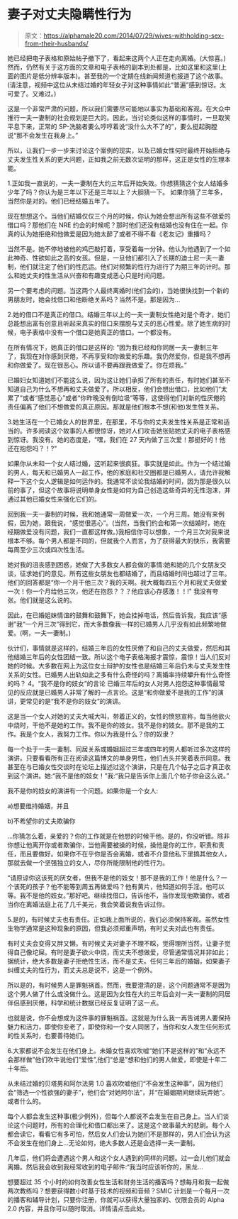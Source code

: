 # 妻子对丈夫隐瞒性行为

> 原文：<https://alphamale20.com/2014/07/29/wives-withholding-sex-from-their-husbands/>

她已经把电子表格和原始帖子撤下了，看起来这两个人正在走向离婚。(大惊喜。)然而，仍然有关于这方面的文章和电子表格的副本到处都是，比如这里和这里(上面的图片是低分辨率版本)。甚至我的一个定期在线新闻频道也报道了这个故事。(请注意，视频中这位从未结过婚的年轻女子对这种事情如此“普遍”感到惊讶。太可爱了。又难过。)

这是一个非常严肃的问题，所以我们需要尽可能地以事实为基础和客观。在大众中推行一夫一妻制的社会规划是巨大的。因此，当讨论类似这样的事情时，一旦取笑平息下来，正常的 SP-洗脑者要么哼哼着说“没什么大不了的”，要么挺起胸膛说“那不会发生在我身上。”

所以，让我们一步一步来讨论这个案例的现实，以及已婚女性何时最终开始拒绝与丈夫发生性关系的更大问题，正如我之前无数次证明的那样，这正是女性的生理本能。

1.正如我一直说的，一夫一妻制在大约三年后开始失效。你想猜猜这个女人结婚多少年了吗？你认为是三年以下还是三年以上？大胆猜一下。
如果你猜了三年多，当然你是对的。他们已经结婚五年了。

现在想想这个。当他们结婚仅仅三个月的时候，你认为她会想出所有这些不做爱的借口吗？那他们在 NRE 约会的时候呢？那时他们还没有结婚也没有住在一起。你真的认为她拒绝和他做爱是因为她太醉了或者不得不看《老友记》重播吗？

当然不是。她不停地被他的鸡巴敲打着，享受着每一分钟。他认为他遇到了一个如此神奇、性欲如此之高的女孩。但是，一旦他们都引入了长期的迪士尼一夫一妻制，他们就注定了他们的性厄运。他们对频繁的性行为进行了为期三年的计时。那么和她丈夫的性生活从兴奋和有趣变成恶心只是时间问题。

另一个要考虑的问题。当这两个人最终离婚时(他们会的)，当她很快找到一个新的男朋友时，她会找借口和他断绝关系吗？当然不是。那是因为...

2.她的借口不是真正的借口。结婚三年以上的一夫一妻制女性绝对是个奇才，她们总能想出富有创意且听起来真实的借口来摆脱与丈夫的恶心性爱。除了她生病的时候，电子表格中没有一个借口是她真正的借口。一个都没有。

在所有情况下，她真正的借口是这样的:
“因为我已经和你同居一夫一妻制三年了，我现在对你感到厌倦，不再享受和你做爱的乐趣。我仍然爱你，但是我不想再和你做爱了。现在很恶心。所以请不要再跟我做爱了。你在烦我。”

已婚妇女知道她们不能这么说，因为这让她们承担了所有的责任，有时她们甚至不知道自己为什么不想再和丈夫做爱了。所以相反，他们会想出借口，比如他们“太累了”或者“感觉恶心”或者“你昨晚没有倒垃圾”等等，这使得他们对新的性厌倦的责任偏离了他们不想做爱的真正原因。那就是他们根本不想(和他)发生性关系。

3.她生活在一个已婚女人的世界里，在那里，不与你的丈夫发生性关系是正常和适当的。许多阅读这个故事的人都很惊讶，她对人们攻击她张贴她丈夫的电子表格感到惊讶。我没有。她的态度是，“嘿，我们在 27 天内做了三次爱！那挺好的！他还在抱怨吗？！?"

如果你从未和一个女人结过婚，这听起来很疯狂。事实就是如此。作为一个结过婚的男人，每天和已婚男人一起工作，他的家庭和社交圈都是已婚男人，请允许我解释一下这个女人逻辑是如何运作的。我通常不谈论我结婚的时间，因为那是很久以前的事了，但这个故事将说明单身女性是如何为自己创造这些奇异的无性泡沫，并通过其他已婚女性来强化它们的。

回到我一夫一妻制的时候，我和她通常一周做爱一次，一个月三周。她没有来例假，因为她，跟我说，“感觉很恶心”。(当然，当我们约会和第一次结婚时，她在经期做爱没有问题，我们一直都这样做。)我相信你可以想象，一个月三次对我来说根本不够。每个男人都是不同的，但就我个人而言，为了获得最大的快乐，我需要每周至少三次或四次性生活。

她对我的沮丧感到困惑，她做了大多数女人都会做的事情:她和她的几个女朋友交谈，征求她们的意见。所有这些女朋友也都结婚了，而且结婚时间也超过了三年。他们的回答都是“你一个月干他三次？我的天啊。我大概每四五个月和我丈夫做爱一次！你一个月给他三次，他还在抱怨？？？他应该心存感激！！!"
我没有夸张。他们就是这么说的。

因此，在已婚姐妹情谊的鼓舞和鼓舞下，她会挂掉电话，然后告诉我，我应该“感谢”我“一个月三次”得到它，而大多数像我一样的已婚男人几乎没有如此频繁地做爱。(啊，一夫一妻制。)

伙计们，事情就是这样的。结婚三年后的女性厌倦了和自己的丈夫做爱，然后和其他结婚三年后的女性团结一致。所以这个电子表格海报才震惊，震惊！当人们反对她的时候。大多数在网上为这位女士辩护的女性也是结婚三年后仍未与丈夫发生性关系的女性。已婚男人出轨如此之多有什么奇怪的吗？离婚率持续攀升有什么奇怪的吗？ 4。“我不是你的妓女”的言论
已婚三年后的女人对男人抱怨这种事情最常见的反应就是已婚男人非常了解的一点言论。这是“和你做爱不是我的工作”的演讲，更常见的是“我不是你的妓女”的演讲。

这是当一个女人对她的丈夫大喊大叫，带着正义的，女性的愤怒宣称，每当他欲火中烧时，干他不是她的工作。我不是你的妓女。我不是你的妓女。那不是我的工作。我是个女人，我努力工作。你以为我是什么？你的奴隶？

每一个处于一夫一妻制、同居关系或婚姻超过三年或四年的男人都听过多次这样的演讲。只要看看所有正在阅读这篇博文的单身男性，他们点头并笑着表示同意。我甚至在与已婚女性交谈时在论坛上描述过这个演讲，只是在几个帖子之后才真正收到这个演讲。她:“我不是他的妓女！”我:“我只是告诉你上面几个帖子你会这么说。”

我不是你的妓女的演讲有一个问题。如果你是一个女人:

a)想要维持婚姻，并且

b)不希望你的丈夫欺骗你

...你猜怎么着，亲爱的？你的工作就是在他想的时候干他。是的，你没听错。除非你想让他离开你或者欺骗你，当他需要被操的时候，操他是你的工作，职责和责任，而且要做好。如果你不在乎你是否会离婚，或者不介意他私下里搞其他女人，那就去做一个坚强独立的女人，尽你所能限制他的性行为。

“请原谅你这该死的厌女者，但我不是他的妓女！那不是我的工作！他是什么？一个该死的孩子？他不能等到周五再做爱吗？他有黄片，他知道如何手淫。他可以等。我不是他的妓女。”那好吧。继续找借口，告诉他不，当你发现他欺骗你，或者当你在离婚法庭上花了几千美元，我会笑着说我告诉过你。

5.是的，有时候丈夫也有责任。正如我上面所说的，我们必须保持客观。虽然女性生物学通常是这种现象的原因，但我必须郑重声明，有时丈夫对此也有责任。

有时丈夫会变得又胖又懒。有时候丈夫对妻子不理不睬，觉得理所当然，让妻子觉得自己像坨屎。有时是妻子欲火中烧，而丈夫不想做爱，尽管通常情况并非如此；据统计，绝大多数是妻子拒绝性生活，而不是丈夫。任何三年后的婚姻，如果妻子纠缠丈夫的性行为，而丈夫总是说不，这是一个例外。

所以是的，有时候男人是罪魁祸首。然而，我要澄清的是，这个问题通常不是因为这个男人做了什么或没做什么。这是因为女性在大约三年后会对一夫一妻制的同居伴侣感到厌倦，科学和统计数据已经反复证明了这一点。

也就是说，你不会想成为这件事的罪魁祸首。这就是为什么我一再告诫男人要保持魅力和活力，即使你变老了，即使你和一个女人同居了，当你和女人发生任何形式的性关系时，也要善待她们。

6.大家都说不会发生在他们身上。未婚女性喜欢吹嘘“她们不是这样的”和“永远不会那样做”他们吹牛说他们“爱性”,他们“总是”想和他们的男人做爱，即使是十年二十年后。

从未结过婚的贝塔男和阿尔法男 1.0 喜欢吹嘘他们“不会发生这种事”，因为他们会“筛选一个性欲强的妻子”，他们会“对她阿尔法”，并“在婚姻期间继续玩弄她”。或者什么的。

每个人都会发生这种事(极少例外)，但每个人都说不会发生在自己身上。当人们谈论这个问题时，所有的合理化和借口都出来了。这是这个故事最大的悲剧。每个人都会读它，看看它有多可怕，然后女人们会认为她们不是那样的，男人们会认为这不会发生在他们身上...无论如何，绝大多数人还是会选择一夫一妻制。

几年后，他们将会遭遇这个男人和这个女人遇到的同样的问题。过一会儿他们就会离婚。然后我会收到我经常收到的电子邮件:“我当时应该听你的，黑龙...

想要超过 35 个小时的如何改善女性生活和财务生活的播客吗？想每月和我一起做两次教练吗？想要获得数小时基于技术的视频和音频？SMIC 计划是一个每月一次的播客和辅导计划，只要你注册，你就可以获得大量独家的、仅限会员的 Alpha 2.0 内容，并且你可以随时取消。详情请点击此处。